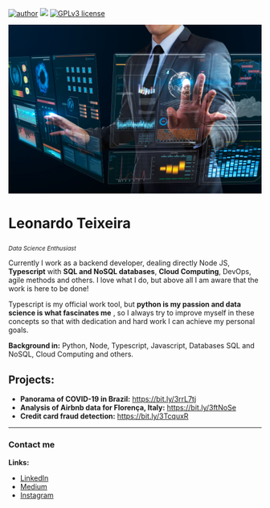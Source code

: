 [![author](https://img.shields.io/badge/author-DevLeoo-red.svg)](https://www.linkedin.com/in/leonardo-teixeira-c%C3%A2ndido-286065191/) [![](https://img.shields.io/badge/python-3.7+-blue.svg)](https://www.python.org/downloads/release/python-365/) [![GPLv3 license](https://img.shields.io/badge/License-GPLv3-blue.svg)](http://perso.crans.org/besson/LICENSE.html)

<p align="center">
  <img src="banner.jpg" >
</p>

# Leonardo Teixeira
<sub>*Data Science Enthusiast*</sub>

Currently I work as a backend developer, dealing directly Node JS, **Typescript** with **SQL and NoSQL databases**, **Cloud Computing**, DevOps, agile methods and others. I love what I do, but above all I am aware that the work is here to be done! 

Typescript is my official work tool, but **python is my passion and data science is what fascinates me** , so I always try to improve myself in these concepts so that with dedication and hard work I can achieve my personal goals.

**Background in:** Python, Node, Typescript, Javascript, Databases SQL and NoSQL, Cloud Computing and others.


## Projects:
* **Panorama of COVID-19 in Brazil:** https://bit.ly/3rrL7tj
* **Analysis of Airbnb data for Florença, Italy:** https://bit.ly/3ftNoSe
* **Credit card fraud detection:** https://bit.ly/3TcquxR
---


### Contact me

**Links:**
* [LinkedIn](https://www.linkedin.com/in/leonardo-teixeira-c%C3%A2ndido-286065191/)
* [Medium](https://medium.com/@leonardo.leotc)
* [Instagram](https://www.instagram.com/_leotc/)




